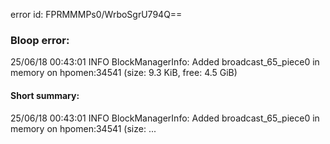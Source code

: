 error id: FPRMMMPs0/WrboSgrU794Q==
### Bloop error:

25/06/18 00:43:01 INFO BlockManagerInfo: Added broadcast_65_piece0 in memory on hpomen:34541 (size: 9.3 KiB, free: 4.5 GiB)
#### Short summary: 

25/06/18 00:43:01 INFO BlockManagerInfo: Added broadcast_65_piece0 in memory on hpomen:34541 (size: ...